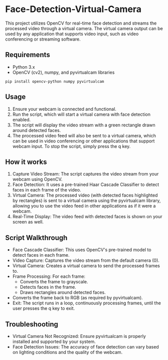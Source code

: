 # Face-Detection-Virtual-Camera

This project utilizes OpenCV for real-time face detection and streams the processed video through a virtual camera. The virtual camera output can be used by any application that supports video input, such as video conferencing or streaming software.


## Requirements

- Python 3.x
- OpenCV (cv2), numpy, and pyvirtualcam libraries
```
pip install opencv-python numpy pyvirtualcam
```

## Usage

1. Ensure your webcam is connected and functional.
2. Run the script, which will start a virtual camera with face detection enabled.
3. The script will display the video stream with a green rectangle drawn around detected faces.
4. The processed video feed will also be sent to a virtual camera, which can be used in video conferencing or other applications that support webcam input.
To stop the script, simply press the q key.

## How it works

1. Capture Video Stream: The script captures the video stream from your webcam using OpenCV.
2. Face Detection: It uses a pre-trained Haar Cascade Classifier to detect faces in each frame of the video.
3. Virtual Camera: The processed video (with detected faces highlighted by rectangles) is sent to a virtual camera using the pyvirtualcam library, allowing you to use the video feed in other applications as if it were a webcam.
4. Real-Time Display: The video feed with detected faces is shown on your screen as well.


## Script Walkthrough

- Face Cascade Classifier: This uses OpenCV's pre-trained model to detect faces in each frame.
- Video Capture: Captures the video stream from the default camera (0).
- Virtual Camera: Creates a virtual camera to send the processed frames to.
- Frame Processing: For each frame:
  - Converts the frame to grayscale.
  - Detects faces in the frame.
  - Draws rectangles around detected faces.
- Converts the frame back to RGB (as required by pyvirtualcam).
- Exit: The script runs in a loop, continuously processing frames, until the user presses the q key to exit.

## Troubleshooting
- Virtual Camera Not Recognized: Ensure pyvirtualcam is properly installed and supported by your system.
- Face Detection Issues: The accuracy of face detection can vary based on lighting conditions and the quality of the webcam.
